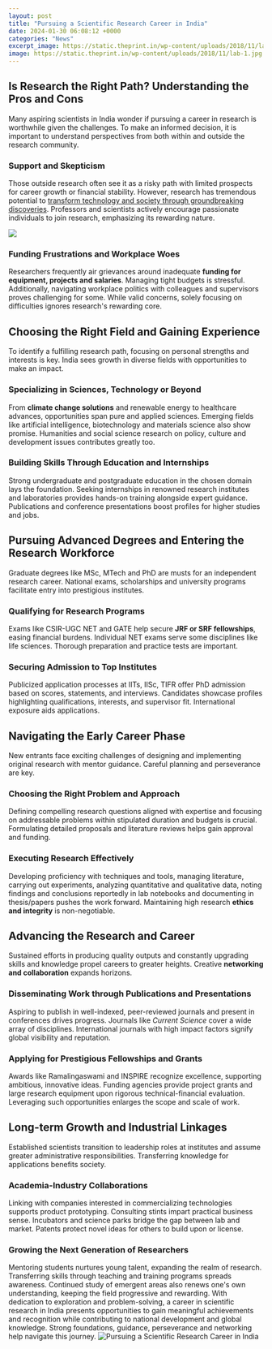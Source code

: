 ```yaml
---
layout: post
title: "Pursuing a Scientific Research Career in India"
date: 2024-01-30 06:08:12 +0000
categories: "News"
excerpt_image: https://static.theprint.in/wp-content/uploads/2018/11/lab-1.jpg
image: https://static.theprint.in/wp-content/uploads/2018/11/lab-1.jpg
---
```


## Is Research the Right Path? Understanding the Pros and Cons  
Many aspiring scientists in India wonder if pursuing a career in research is worthwhile given the challenges. To make an informed decision, it is important to understand perspectives from both within and outside the research community. 
### Support and Skepticism 
Those outside research often see it as a risky path with limited prospects for career growth or financial stability. However, research has tremendous potential to [transform technology and society through groundbreaking discoveries](https://yt.io.vn/collection/adcox). Professors and scientists actively encourage passionate individuals to join research, emphasizing its rewarding nature.

![](https://www.cheggindia.com/wp-content/uploads/2022/11/what-is-phd-1024x614.png)
### Funding Frustrations and Workplace Woes
Researchers frequently air grievances around inadequate **funding for equipment, projects and salaries**. Managing tight budgets is stressful. Additionally, navigating workplace politics with colleagues and supervisors proves challenging for some. While valid concerns, solely focusing on difficulties ignores research's rewarding core.
## Choosing the Right Field and Gaining Experience
To identify a fulfilling research path, focusing on personal strengths and interests is key. India sees growth in diverse fields with opportunities to make an impact.
### Specializing in Sciences, Technology or Beyond 
From **climate change solutions** and renewable energy to healthcare advances, opportunities span pure and applied sciences. Emerging fields like artificial intelligence, biotechnology and materials science also show promise. Humanities and social science research on policy, culture and development issues contributes greatly too.  
### Building Skills Through Education and Internships
Strong undergraduate and postgraduate education in the chosen domain lays the foundation. Seeking internships in renowned research institutes and laboratories provides hands-on training alongside expert guidance. Publications and conference presentations boost profiles for higher studies and jobs.
## Pursuing Advanced Degrees and Entering the Research Workforce
Graduate degrees like MSc, MTech and PhD are musts for an independent research career. National exams, scholarships and university programs facilitate entry into prestigious institutes.  
### Qualifying for Research Programs
Exams like CSIR-UGC NET and GATE help secure **JRF or SRF fellowships**, easing financial burdens. Individual NET exams serve some disciplines like life sciences. Thorough preparation and practice tests are important.
### Securing Admission to Top Institutes  
Publicized application processes at IITs, IISc, TIFR offer PhD admission based on scores, statements, and interviews. Candidates showcase profiles highlighting qualifications, interests, and supervisor fit. International exposure aids applications.
## Navigating the Early Career Phase 
New entrants face exciting challenges of designing and implementing original research with mentor guidance. Careful planning and perseverance are key.
### Choosing the Right Problem and Approach
Defining compelling research questions aligned with expertise and focusing on addressable problems within stipulated duration and budgets is crucial. Formulating detailed proposals and literature reviews helps gain approval and funding. 
### Executing Research Effectively
Developing proficiency with techniques and tools, managing literature, carrying out experiments, analyzing quantitative and qualitative data, noting findings and conclusions reportedly in lab notebooks and documenting in thesis/papers pushes the work forward. Maintaining high research **ethics and integrity** is non-negotiable.
## Advancing the Research and Career
Sustained efforts in producing quality outputs and constantly upgrading skills and knowledge propel careers to greater heights. Creative **networking and collaboration** expands horizons.  
### Disseminating Work through Publications and Presentations
Aspiring to publish in well-indexed, peer-reviewed journals and present in conferences drives progress. Journals like _Current Science_ cover a wide array of disciplines. International journals with high impact factors signify global visibility and reputation.  
### Applying for Prestigious Fellowships and Grants  
Awards like Ramalingaswami and INSPIRE recognize excellence, supporting ambitious, innovative ideas. Funding agencies provide project grants and large research equipment upon rigorous technical-financial evaluation. Leveraging such opportunities enlarges the scope and scale of work.
## Long-term Growth and Industrial Linkages
Established scientists transition to leadership roles at institutes and assume greater administrative responsibilities. Transferring knowledge for applications benefits society.
### Academia-Industry Collaborations 
Linking with companies interested in commercializing technologies supports product prototyping. Consulting stints impart practical business sense. Incubators and science parks bridge the gap between lab and market. Patents protect novel ideas for others to build upon or license.  
### Growing the Next Generation of Researchers 
Mentoring students nurtures young talent, expanding the realm of research. Transferring skills through teaching and training programs spreads awareness. Continued study of emergent areas also renews one's own understanding, keeping the field progressive and rewarding.
With dedication to exploration and problem-solving, a career in scientific research in India presents opportunities to gain meaningful achievements and recognition while contributing to national development and global knowledge. Strong foundations, guidance, perseverance and networking help navigate this journey.
![Pursuing a Scientific Research Career in India](https://static.theprint.in/wp-content/uploads/2018/11/lab-1.jpg)